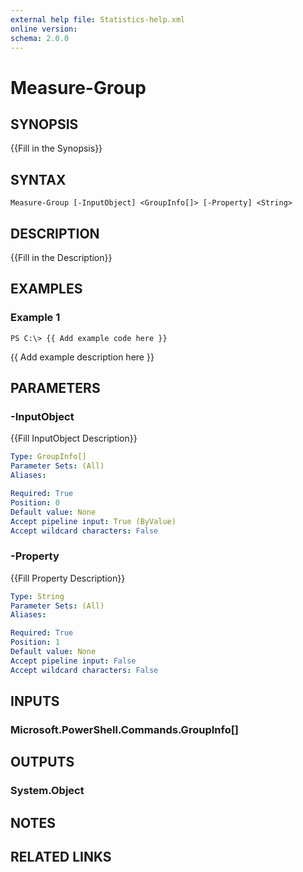 ```yaml
---
external help file: Statistics-help.xml
online version: 
schema: 2.0.0
---
```


# Measure-Group

## SYNOPSIS
{{Fill in the Synopsis}}

## SYNTAX

```
Measure-Group [-InputObject] <GroupInfo[]> [-Property] <String>
```

## DESCRIPTION
{{Fill in the Description}}

## EXAMPLES

### Example 1
```
PS C:\> {{ Add example code here }}
```

{{ Add example description here }}

## PARAMETERS

### -InputObject
{{Fill InputObject Description}}

```yaml
Type: GroupInfo[]
Parameter Sets: (All)
Aliases: 

Required: True
Position: 0
Default value: None
Accept pipeline input: True (ByValue)
Accept wildcard characters: False
```

### -Property
{{Fill Property Description}}

```yaml
Type: String
Parameter Sets: (All)
Aliases: 

Required: True
Position: 1
Default value: None
Accept pipeline input: False
Accept wildcard characters: False
```

## INPUTS

### Microsoft.PowerShell.Commands.GroupInfo[]

## OUTPUTS

### System.Object

## NOTES

## RELATED LINKS

